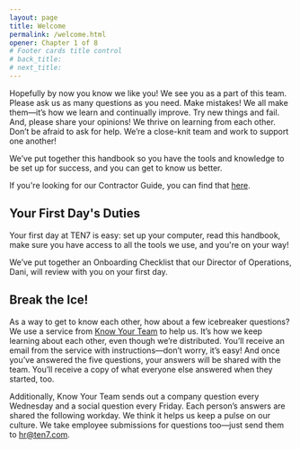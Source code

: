 ```yaml
---
layout: page
title: Welcome
permalink: /welcome.html
opener: Chapter 1 of 8
# Footer cards title control
# back_title:
# next_title: 
---
```


Hopefully by now you know we like you! We see you as a part of this team. Please ask us as many questions as you need. Make mistakes! We all make them—it’s how we learn and continually improve. Try new things and fail. And, please share your opinions! We thrive on learning from each other. Don’t be afraid to ask for help. We’re a close-knit team and work to support one another!

We’ve put together this handbook so you have the tools and knowledge to be set up for success, and you can get to know us better.

If you're looking for our Contractor Guide, you can find that [here](https://contractor.ten7.com/). 

## Your First Day's Duties

Your first day at TEN7 is easy: set up your computer, read this handbook, make sure you have access to all the tools we use, and you're on your way!

We’ve put together an Onboarding Checklist that our Director of Operations, Dani, will review with you on your first day.

## Break the Ice!

As a way to get to know each other, how about a few icebreaker questions? We use a service from [Know Your Team](https://knowyourteam.com/) to help us. It’s how we keep learning about each other, even though we’re distributed. You’ll receive an email from the service with instructions—don’t worry, it’s easy! And once you’ve answered the five questions, your answers will be shared with the team. You’ll receive a copy of what everyone else answered when they started, too.

Additionally, Know Your Team sends out a company question every Wednesday and a social question every Friday. Each person’s answers are shared the following workday. We think it helps us keep a pulse on our culture. We take employee submissions for questions too—just send them to [hr@ten7.com](mailto:hr@ten7.com).
<!--stackedit_data:
eyJoaXN0b3J5IjpbNjQ2Mjg5MzZdfQ==
-->
